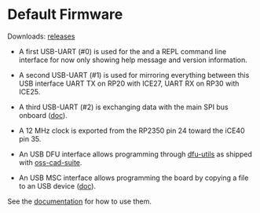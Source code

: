 # Default Firmware

Downloads: [releases](https://github.com/tinyvision-ai-inc/pico-ice/releases/)

- A first USB-UART (#0) is used for the and a REPL command line interface
  for now only showing help message and version information.

- A second USB-UART (#1) is used for mirroring everything between
  this USB interface UART TX on RP20 with ICE27, UART RX on RP30 with ICE25.

- A third USB-UART (#2) is exchanging data with the main SPI bus onboard
  ([doc](https://pico2-ice.tinyvision.ai/ice_usb.html#usb-spi-fpgasramflash-forwarding)).

- A 12 MHz clock is exported from the RP2350 pin 24 toward the iCE40 pin 35.

- An USB DFU interface allows programming through [dfu-utils](https://dfu-util.sourceforge.net/)
  as shipped with [oss-cad-suite](https://github.com/YosysHQ/oss-cad-suite-build).

- An USB MSC interface allows programming the board by copying a file to an USB device
  ([doc](https://pico-ice.tinyvision.ai/programming_the_fpga.html#using-a-drag-drop-or-file-copy-scheme)).

See the [documentation](https://pico-ice.tinyvision.ai/) for how to use them.
